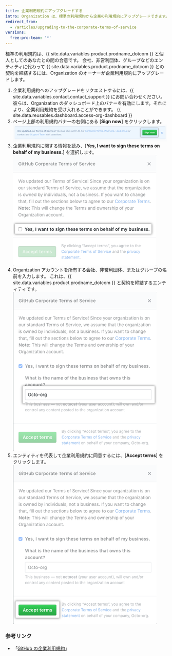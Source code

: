 ```yaml
---
title: 企業利用規約にアップグレードする
intro: Organization は、標準の利用規約から企業の利用規約にアップグレードできます。
redirect_from:
  - /articles/upgrading-to-the-corporate-terms-of-service
versions:
  free-pro-team: '*'
---
```


標準の利用規約は、{{ site.data.variables.product.prodname_dotcom }} と個人としてのあなたとの間の合意です。 会社、非営利団体、グループなどのエンティティに代わって {{ site.data.variables.product.prodname_dotcom }} との契約を締結するには、Organization のオーナーが企業利用規約にアップグレードします。

1. 企業利用規約へのアップグレードをリクエストするには、{{ site.data.variables.contact.contact_support }} にお問い合わせください。 彼らは、Organization のダッシュボード上のバナーを有効にします。それにより、企業利用規約を受け入れることができます。
{{ site.data.reusables.dashboard.access-org-dashboard }}
3. ページ上部の利用規約バナーの右側にある [**Sign now**] をクリックします。 ![[Sign now] ボタン](/assets/images/help/organizations/sign-now-button.png)
4. 企業利用規約に関する情報を読み、[**Yes, I want to sign these terms on behalf of my business.**] を選択します。 ![会社を代表して署名するためのチェックボックス](/assets/images/help/organizations/sign-on-behalf-business.png)
5. Organization アカウントを所有する会社、非営利団体、またはグループの名前を入力します。 これは、{{ site.data.variables.product.prodname_dotcom }} と契約を締結するエンティティです。 ![ビジネス名フィールド](/assets/images/help/organizations/business-name-field.png)
6. エンティティを代表して企業利用規約に同意するには、[**Accept terms**] をクリックします。 ![[Accept terms] ボタン](/assets/images/help/organizations/accept-terms-button.png)

### 参考リンク
- 「[GitHub の企業利用規約](/articles/github-corporate-terms-of-service/)」
